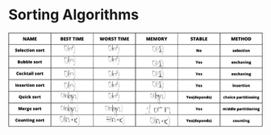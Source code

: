 # Sorting Algorithms
![sortAlg](https://github.com/marinadabova/DataStructures/blob/main/Data%20Structures/sortingAlgorithms/table_sortingAlg.png)
